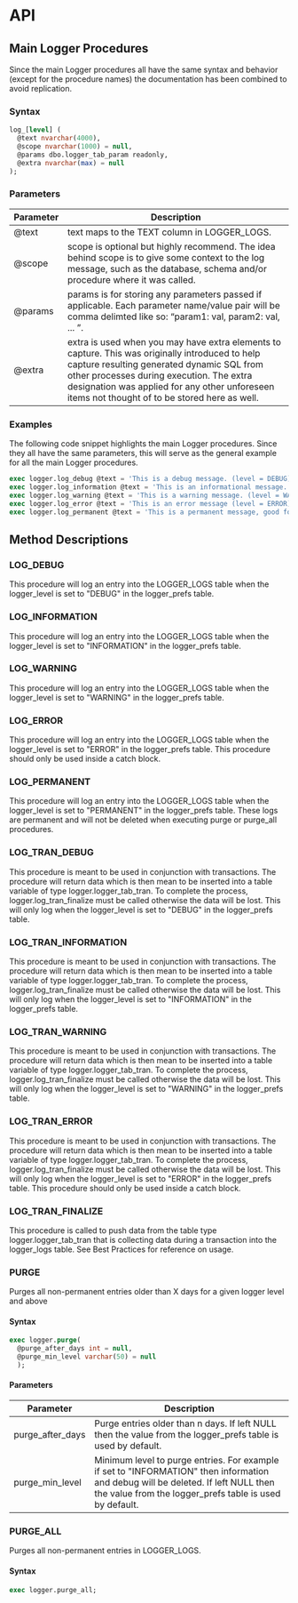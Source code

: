 # API
## Main Logger Procedures
Since the main Logger procedures all have the same syntax and behavior (except for the procedure names) the documentation has been combined to avoid replication.
 
### Syntax
```sql
log_[level] (
  @text nvarchar(4000),
  @scope nvarchar(1000) = null,
  @params dbo.logger_tab_param readonly,
  @extra nvarchar(max) = null
);
```

### Parameters
Parameter| Description
------------ | -------------
@text	| text maps to the TEXT column in LOGGER_LOGS.
@scope	| scope is optional but highly recommend. The idea behind scope is to give some context to the log message, such as the database, schema and/or procedure where it was called.
@params	| params is for storing any parameters passed if applicable. Each parameter name/value pair will be comma delimted like so: “param1: val, param2: val, ... ”.
@extra | extra is used when you may have extra elements to capture. This was originally introduced to help capture resulting generated dynamic SQL from other processes during execution. The extra designation was applied for any other unforeseen items not thought of to be stored here as well.
 
### Examples
The following code snippet highlights the main Logger procedures. Since they all have the same parameters, this will serve as the general example for all the main Logger procedures.
```sql
exec logger.log_debug @text = 'This is a debug message. (level = DEBUG)';
exec logger.log_information @text = 'This is an informational message. (level = INFORMATION)';
exec logger.log_warning @text = 'This is a warning message. (level = WARNING)';
exec logger.log_error @text = 'This is an error message (level = ERROR)';
exec logger.log_permanent @text = 'This is a permanent message, good for upgrades and milestones. (level = PERMANENT)';
```
 
## Method Descriptions
### LOG_DEBUG
This procedure will log an entry into the LOGGER_LOGS table when the logger_level is set to "DEBUG" in the logger_prefs table.
 
### LOG_INFORMATION
This procedure will log an entry into the LOGGER_LOGS table when the logger_level is set to "INFORMATION" in the logger_prefs table.
 
### LOG_WARNING
This procedure will log an entry into the LOGGER_LOGS table when the logger_level is set to "WARNING" in the logger_prefs table. 
 
### LOG_ERROR
This procedure will log an entry into the LOGGER_LOGS table when the logger_level is set to "ERROR" in the logger_prefs table. This procedure should only be used inside a catch block.
 
### LOG_PERMANENT
This procedure will log an entry into the LOGGER_LOGS table when the logger_level is set to "PERMANENT" in the logger_prefs table. These logs are permanent and will not be deleted when executing purge or purge_all procedures.
 
### LOG_TRAN_DEBUG
This procedure is meant to be used in conjunction with transactions. The procedure will return data which is then mean to be inserted into a table variable of type logger.logger_tab_tran. To complete the process, logger.log_tran_finalize must be called otherwise the data will be lost. This will only log when the logger_level is set to "DEBUG" in the logger_prefs table.
 
### LOG_TRAN_INFORMATION
This procedure is meant to be used in conjunction with transactions. The procedure will return data which is then mean to be inserted into a table variable of type logger.logger_tab_tran. To complete the process, logger.log_tran_finalize must be called otherwise the data will be lost. This will only log when the logger_level is set to "INFORMATION" in the logger_prefs table.
 
### LOG_TRAN_WARNING
This procedure is meant to be used in conjunction with transactions. The procedure will return data which is then mean to be inserted into a table variable of type logger.logger_tab_tran. To complete the process, logger.log_tran_finalize must be called otherwise the data will be lost. This will only log when the logger_level is set to "WARNING" in the logger_prefs table.
 
### LOG_TRAN_ERROR
This procedure is meant to be used in conjunction with transactions. The procedure will return data which is then mean to be inserted into a table variable of type logger.logger_tab_tran. To complete the process, logger.log_tran_finalize must be called otherwise the data will be lost. This will only log when the logger_level is set to "ERROR" in the logger_prefs table. This procedure should only be used inside a catch block.
 
### LOG_TRAN_FINALIZE
This procedure is called to push data from the table type logger.logger_tab_tran that is collecting data during a transaction into the logger_logs table. See Best Practices for reference on usage.

### PURGE
Purges all non-permanent entries older than X days for a given logger level and above
 
#### Syntax
```sql
exec logger.purge(
  @purge_after_days int = null,
  @purge_min_level varchar(50) = null
  );
```

#### Parameters
Parameter |	Description
------------ | -------------
purge_after_days | Purge entries older than n days. If left NULL then the value from the logger_prefs table is used by default.
purge_min_level	| Minimum level to purge entries. For example if set to "INFORMATION" then information and debug will be deleted. If left NULL then the value from the logger_prefs table is used by default.
 
### PURGE_ALL
Purges all non-permanent entries in LOGGER_LOGS.
 
#### Syntax
```sql
exec logger.purge_all;
```
